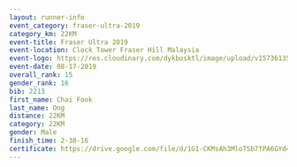 ```yaml
---
layout: runner-info 
event_category: fraser-ultra-2019 
category_km: 22KM 
event-title: Fraser Ultra 2019 
event-location: Clock Tower Fraser Hill Malaysia 
event-logo: https://res.cloudinary.com/dykbosktl/image/upload/v1573613535/Logo/logo_mfst7w.jpg
event-date: 08-17-2019 
overall_rank: 15
gender_rank: 16
bib: 2213
first_name: Chai Fook
last_name: Ong
distance: 22KM
category: 22KM
gender: Male
finish_time: 2-38-16
certificate: https://drive.google.com/file/d/1G1-CKMsAh3MloTSb7fPA6GYd4W4bSNZK/view?usp=sharing
---
```

